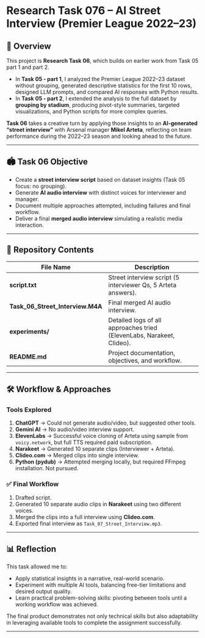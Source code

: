 # Research Task 076 – AI Street Interview (Premier League 2022–23)

## 📌 Overview
This project is **Research Task 06**, which builds on earlier work from Task 05 part 1 and part 2.

- In **Task 05 - part 1**, I analyzed the Premier League 2022–23 dataset without grouping, generated descriptive statistics for the first 10 rows, designed LLM prompts, and compared AI responses with Python results.  
- In **Task 05 - part 2**, I extended the analysis to the full dataset by **grouping by stadium**, producing pivot-style summaries, targeted visualizations, and Python scripts for more complex queries.  

**Task 06** takes a creative turn by applying those insights to an **AI-generated “street interview”** with Arsenal manager **Mikel Arteta**, reflecting on team performance during the 2022–23 season and looking ahead to the future.

---

## 🏟 Task 06 Objective
- Create a **street interview script** based on dataset insights (Task 05 focus: no grouping).  
- Generate **AI audio interview** with distinct voices for interviewer and manager.  
- Document multiple approaches attempted, including failures and final workflow.  
- Deliver a final **merged audio interview** simulating a realistic media interaction.

---

## 📂 Repository Contents

| File Name | Description |
|-----------|-------------|
| **script.txt** | Street interview script (5 interviewer Qs, 5 Arteta answers). |
| **Task_06_Street_Interview.M4A** | Final merged AI audio interview. |
| **experiments/** | Detailed logs of all approaches tried (ElevenLabs, Narakeet, Clideo). |
| **README.md** | Project documentation, objectives, and workflow. |

---

## 🛠 Workflow & Approaches

### Tools Explored
1. **ChatGPT** → Could not generate audio/video, but suggested other tools.  
2. **Gemini AI** → No audio/video interview support.  
3. **ElevenLabs** → Successful voice cloning of Arteta using sample from `voicy.network`, but full TTS required paid subscription.  
4. **Narakeet** → Generated 10 separate clips (Interviewer + Arteta).  
5. **Clideo.com** → Merged clips into single interview.  
6. **Python (pydub)** → Attempted merging locally, but required FFmpeg installation. Not pursued.  

### ✅ Final Workflow
1. Drafted script.  
2. Generated 10 separate audio clips in **Narakeet** using two different voices.  
3. Merged the clips into a full interview using **Clideo.com**.  
4. Exported final interview as `Task_07_Street_Interview.mp3`.  

---

## 📊 Reflection
This task allowed me to:
- Apply statistical insights in a narrative, real-world scenario.  
- Experiment with multiple AI tools, balancing free-tier limitations and desired output quality.  
- Learn practical problem-solving skills: pivoting between tools until a working workflow was achieved.  

The final product demonstrates not only technical skills but also adaptability in leveraging available tools to complete the assignment successfully.

---
